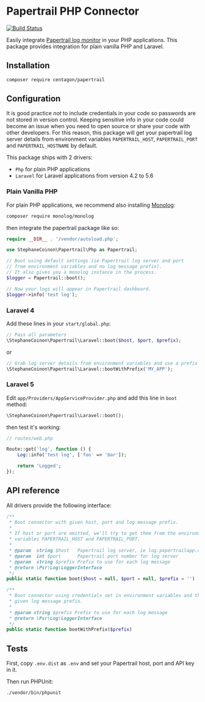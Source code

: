 # Papertrail PHP Connector

[![Build Status](https://travis-ci.org/stephanecoinon/papertrail.svg?branch=master)](https://travis-ci.org/stephanecoinon/papertrail)

Easily integrate [Papertrail log monitor](https://papertrailapp.com) in your PHP applications. This package provides integration for plain vanilla PHP and Laravel.

## Installation

```bash
composer require centagon/papertrail
```

## Configuration

It is good practice *not* to include credentials in your code so passwords are not stored in version control. Keeping sensitive info in your code could become an issue when you need to open source or share your code with other developers. For this reason, this package will get your papertrail log server details from environment variables
`PAPERTRAIL_HOST`, `PAPERTRAIL_PORT` and `PAPERTRAIL_HOSTNAME` by default.

This package ships with 2 drivers:

- `Php` for plain PHP applications
- `Laravel` for Laravel applications from version 4.2 to 5.6

### Plain Vanilla PHP

For plain PHP applications, we recommend also installing [Monolog](https://github.com/Seldaek/monolog):

```bash
composer require monolog/monolog
```

then integrate the papertrail package like so:

```php
require __DIR__ . '/vendor/autoload.php';

use StephaneCoinon\Papertrail\Php as Papertrail;

// Boot using default settings (ie Papertrail log server and port
// from environment variables and no log message prefix).
// It also gives you a monolog instance in the process.
$logger = Papertrail::boot();

// Now your logs will appear in Papertrail dashboard.
$logger->info('test log');
```

### Laravel 4
Add these lines in your `start/global.php`:

```php
// Pass all parameters
\StephaneCoinon\Papertrail\Laravel::boot($host, $port, $prefix);
```

or

```php
// Grab log server details from environment variables and use a prefix
\StephaneCoinon\Papertrail\Laravel::bootWithPrefix('MY_APP');
```


### Laravel 5
Edit `app/Providers/AppServiceProvider.php` and add this line in `boot` method:

```php
\StephaneCoinon\Papertrail\Laravel::boot();
```

then test it's working:

```php
// routes/web.php

Route::get('log', function () {
    Log::info('test log', ['foo' => 'bar']);

    return 'Logged';
});

```


## API reference

All drivers provide the following interface:

```php
/**
 * Boot connector with given host, port and log message prefix.
 * 
 * If host or port are omitted, we'll try to get them from the environment
 * variables PAPERTRAIL_HOST and PAPERTRAIL_PORT.
 * 
 * @param  string $host   Papertrail log server, ie log.papertrailapp.com
 * @param  int $port      Papertrail port number for log server
 * @param  string $prefix Prefix to use for each log message
 * @return \Psr\Log\LoggerInterface
 */
public static function boot($host = null, $port = null, $prefix = '')
```

```php
/**
 * Boot connector using credentials set in environment variables and the
 * given log message prefix.
 * 
 * @param string $prefix Prefix to use for each log message
 * @return \Psr\Log\LoggerInterface
 */
public static function bootWithPrefix($prefix)
```

## Tests

First, copy `.env.dist` as `.env` and set your Papertrail host, port and API key in it.

Then run PHPUnit:

```bash
./vendor/bin/phpunit
```
